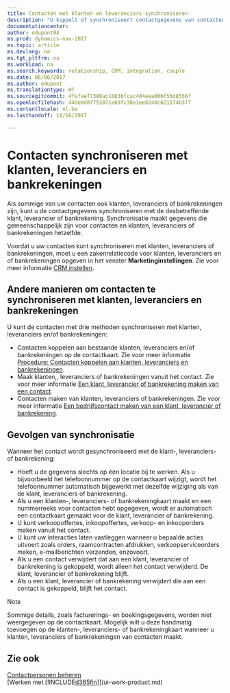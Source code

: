 ```yaml
---
title: Contacten met klanten en leveranciers synchroniseren
description: "U koppelt of synchroniseert contactgegevens van contacten die tevens klanten, leveranciers of bankrekeningen zijn, zodat u de gegevens slechts op één locatie hoeft bij te werken."
documentationcenter: 
author: edupont04
ms.prod: dynamics-nav-2017
ms.topic: article
ms.devlang: na
ms.tgt_pltfrm: na
ms.workload: na
ms.search.keywords: relationship, CRM, integration, couple
ms.date: 06/06/2017
ms.author: edupont
ms.translationtype: HT
ms.sourcegitcommit: 4fefaef7380ac10836fcac404eea006f55d8556f
ms.openlocfilehash: 44de0d07753871e6dfc38e1ee8240c621174b377
ms.contentlocale: nl-be
ms.lasthandoff: 10/16/2017

---
```

# <a name="synchronizing-contacts-with-customers-vendors-and-bank-accounts"></a>Contacten synchroniseren met klanten, leveranciers en bankrekeningen
Als sommige van uw contacten ook klanten, leveranciers of bankrekeningen zijn, kunt u de contactgegevens synchroniseren met de desbetreffende klant, leverancier of bankrekening. Synchronisatie maakt gegevens die gemeenschappelijk zijn voor contacten en klanten, leveranciers of bankrekeningen hetzelfde.  

Voordat u uw contacten kunt synchroniseren met klanten, leveranciers of bankrekeningen, moet u een zakenrelatiecode voor klanten, leveranciers en of bankrekeningen opgeven in het venster **Marketinginstellingen**. Zie voor meer informatie [CRM instellen](marketing-setup-marketing.md).

## <a name="different-ways-to-synchronize-contacts-with-customers-vendors-and-bank-accounts"></a>Andere manieren om contacten te synchroniseren met klanten, leveranciers en bankrekeningen
U kunt de contacten met drie methoden synchroniseren met klanten, leveranciers en/of bankrekeningen:

* Contacten koppelen aan bestaande klanten, leveranciers en/of bankrekeningen op de contactkaart. Zie voor meer informatie [Procedure: Contacten koppelen aan klanten, leveranciers en bankrekeningen](marketing-how-link-contact.md).
* Maak klanten,, leveranciers of bankrekeningen vanuit het contact. Zie voor meer informatie [Een klant, leverancier of bankrekening maken van een contact](marketing-how-create-contacts-new-customers-vendors-bank-accounts.md).
* Contacten maken van klanten, leveranciers of bankrekeningen. Zie voor meer informatie [Een bedrijfscontact maken van een klant, leverancier of bankrekening](marketing-how-create-contact-companies.md).

## <a name="consequences-of-synchronization"></a>Gevolgen van synchronisatie
Wanneer het contact wordt gesynchroniseerd met de klant-, leveranciers- of bankrekening:

* Hoeft u de gegevens slechts op één locatie bij te werken. Als u bijvoorbeeld het telefoonnummer op de contactkaart wijzigt, wordt het telefoonnummer automatisch bijgewerkt met dezelfde wijziging als van de klant, leveranciers of bankrekening.
* Als u een klanten-, leveranciers- of bankrekeningkaart maakt en een nummerreeks voor contacten hebt opgegeven, wordt er automatisch een contactkaart gemaakt voor de klant, leverancier of bankrekening.
* U kunt verkoopoffertes, inkoopoffertes, verkoop- en inkooporders maken vanuit het contact.
* U kunt uw interacties laten vastleggen wanneer u bepaalde acties uitvoert zoals orders, raamcontracten afdrukken, verkoopserviceorders maken, e-mailberichten verzenden, enzovoort.
* Als u een contact verwijdert dat aan een klant, leverancier of bankrekening is gekoppeld, wordt alleen het contact verwijderd. De klant, leverancier of bankrekening blijft.
* Als u een klant, leverancier of bankrekening verwijdert die aan een contact is gekoppeld, blijft het contact.

> [!NOTE]  
>   Sommige details, zoals facturerings- en boekingsgegevens, worden niet weergegeven op de contactkaart. Mogelijk wilt u deze handmatig toevoegen op de klanten-, leveranciers- of bankrekeningkaart wanneer u klanten, leveranciers of bankrekeningen van contacten maakt.

## <a name="see-also"></a>Zie ook
[Contactpersonen beheren](marketing-contacts.md)  
[Werken met [!INCLUDE[d365fin](includes/d365fin_md.md)]](ui-work-product.md)

